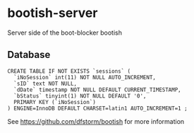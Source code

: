 # bootish-server
Server side of the boot-blocker bootish

## Database
```
CREATE TABLE IF NOT EXISTS `sessions` (
  `iNoSession` int(11) NOT NULL AUTO_INCREMENT,
  `sID` text NOT NULL,
  `dDate` timestamp NOT NULL DEFAULT CURRENT_TIMESTAMP,
  `bStatus` tinyint(1) NOT NULL DEFAULT '0',
  PRIMARY KEY (`iNoSession`)
) ENGINE=InnoDB DEFAULT CHARSET=latin1 AUTO_INCREMENT=1 ;
```

See https://github.com/dfstorm/bootish for more information

